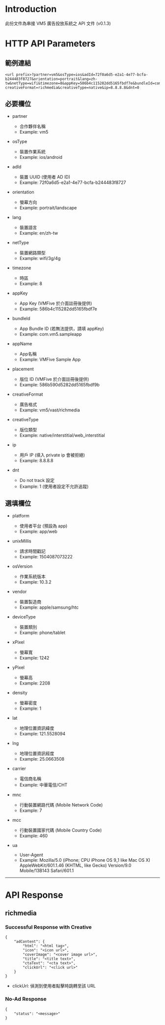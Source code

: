 # Introduction

此份文件為串接 VM5 廣告投放系統之 API 文件 (v0.1.3)

# HTTP API Parameters

## 範例連結

```
<url prefix>?partner=vm5&osType=ios&adId=72f0a6d5-e2a1-4e77-bcfa-b244483f8727&orientation=portrait&lang=zh-tw&netType=wifi&timezone=8&appKey=586b4c115282dd5165fbdf7e&bundleId=com.vm5.sampleapp&appName=VMFive%20Sample%20App&placement=586b590d5282dd5165fbdf9b
creativeFormat=richmedia&creativeType=native&ip=8.8.8.8&dnt=0
```

## 必要欄位

* partner
    * 合作夥伴名稱
    * Example: vm5   

* osType
    * 裝置作業系統
    * Example: ios/android

* adId
    * 裝置 UUID (使用者 AD ID)
    * Example: 72f0a6d5-e2a1-4e77-bcfa-b244483f8727

* orientation
    * 螢幕方向
    * Example: portrait/landscape

* lang
    * 裝置語言
    * Example: en/zh-tw

* netType
    * 裝置網路類型
    * Example: wifi/3g/4g

* timezone
    * 時區
    * Example: 8

* appKey
    * App Key (VMFive 於介面註冊後提供)
    * Example: 586b4c115282dd5165fbdf7e

* bundleId
    * App Bundle ID (若無法提供，請填 appKey)
    * Example: com.vm5.sampleapp

* appName
    * App名稱
    * Example: VMFive Sample App

* placement
    * 版位 ID (VMFive 於介面註冊後提供)
    * Example: 586b590d5282dd5165fbdf9b

* creativeFormat
    * 廣告格式
    * Example: vm5/vast/richmedia

* creativeType
    * 版位類型
    * Example: native/interstitial/web_interstitial

* ip
    * 用戶 IP (填入 private ip 會被拒絕)
    * Example: 8.8.8.8

* dnt
    * Do not track 設定
    * Example: 1 (使用者設定不允許追蹤)

## 選填欄位

* platform
    * 使用者平台 (預設為 app)
    * Example: app/web

* unixMillis
    * 請求時間戳記
    * Example: 1504087073222

* osVersion
    * 作業系統版本
    * Example: 10.3.2

* vendor
    * 裝置製造商
    * Example: apple/samsung/htc

* deviceType
    * 裝置類別
    * Example: phone/tablet

* xPixel
    * 螢幕寬
    * Example: 1242

* yPixel
    * 螢幕高
    * Example: 2208

* density
    * 螢幕密度
    * Example: 1

* lat
    * 地理位置資訊緯度
    * Example: 121.5528094

* lng
    * 地理位置資訊經度
    * Example: 25.0663508

* carrier
    * 電信商名稱
    * Example: 中華電信/CHT

* mnc
    * 行動裝置網路代碼 (Mobile Network Code)
    * Example: 7

* mcc
    * 行動裝置國家代碼 (Mobile Country Code) 
    * Example: 460

* ua
    * User-Agent
    * Example: Mozilla/5.0 (iPhone; CPU iPhone OS 9_1 like Mac OS X) AppleWebKit/601.1.46 (KHTML, like Gecko) Version/9.0 Mobile/13B143 Safari/601.1

----

# API Response

## richmedia

### Successful Response with Creative

```
{
    "adContent": {
        "html": "<html tag>",
        "icon": "<icon url>",
        "coverImage": "<cover image url>",
        "title": "<title text>",
        "ctaText": "<cta text>",
        "clickUrl": "<click url>"
    }
}
```

* clickUrl: 偵測到使用者點擊時跳轉至該 URL

### No-Ad Response

```
{
    "status": "<message>"
}
```